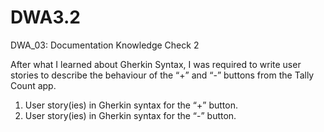 # DWA3.2
DWA_03: Documentation Knowledge Check 2

After what I learned about Gherkin Syntax, I was required to write user stories to describe the behaviour of the “+” and “-” buttons from the Tally Count app.

1. User story(ies) in Gherkin syntax for the “+” button. 
2. User story(ies) in Gherkin syntax for the “-” button.
